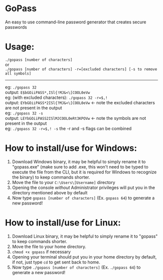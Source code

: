 # GoPass

An easy to use command-line password generator that creates secure passwords

# Usage:

`./gopass [number of characters]`<br>
or <br>
`./gopass [number of characters] -r=[excluded characters] [-s to remove all symbols]`

<hr>

eg: `./gopass 32` <br>
output: `E$bGOiiPASS*,ISl{!MJ&<\[COOL0eVw` <br>
eg: (with excluded characters): `./gopass 32 -r=$,!` <br>
output: `EYbGOiiPASS*2ISl{?MJ&<\[COOL0eVw` <- note the excluded characters are not present in the output <br>
eg: `./gopass 32 -s` <br>
output: `LEYbGOiiPASS2ISlMJCOOL0eRt3KPOVw` <- note the symbols are not present in the output <br>
eg: `./gopass 32 -r=$,! -s` the -r and -s flags can be combined <br>

# How to install/use for Windows:

1. Download Windows binary, it may be helpful to simply rename it to "gopass.exe" (make sure to add .exe, this won't
   need to
   be typed to execute the file from the CLI, but it is required for Windows to recognize the binary) to keep
   commands shorter.
2. Move the file to your `C:\Users\[Username]` directory
3. Opening the console *without* Administrator privileges will put you in the directory mentioned above by default
4. Now type `gopass [number of characters]` (Ex. `gopass 64`) to generate a new password!

# How to install/use for Linux:

1. Download Linux binary, it may be helpful to simply rename it to "gopass" to keep commands shorter.
2. Move the file to your home directory.
3. `chmod +x gopass` if necessary
3. Opening your terminal should put you in your home directory by default, if not, just type `cd` to get sent back to
   home.
4. Now type `./gopass [number of characters]` (Ex. `./gopass 64`) to generate a new password!